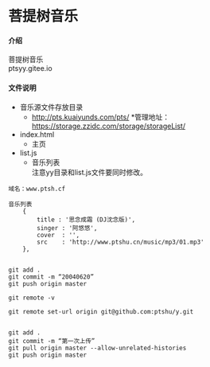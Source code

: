 # 菩提树音乐
#### 介绍
菩提树音乐  
ptsyy.gitee.io  
#### 文件说明
* 音乐源文件存放目录
  * http://pts.kuaiyunds.com/pts/
  *管理地址：https://storage.zzidc.com/storage/storageList/
* index.html
  * 主页  
* list.js
  * 音乐列表  
  注意yy目录和list.js文件要同时修改。


```
域名：www.ptsh.cf

音乐列表
	{
		title : '思念成霜 (DJ沈念版)',
		singer : '阿悠悠',
		cover  : '',
		src    : 'http://www.ptshu.cn/music/mp3/01.mp3'
	},
```

```

git add .
git commit -m “20040620”
git push origin master

git remote -v

git remote set-url origin git@github.com:ptshu/y.git


git add .
git commit -m “第一次上传”
git pull origin master --allow-unrelated-histories
git push origin master

```
